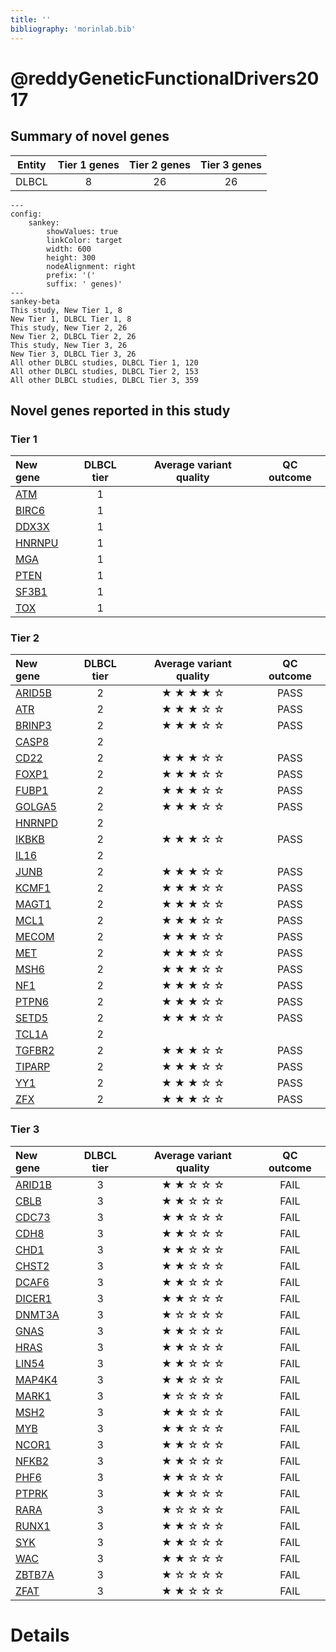 ```yaml
---
title: ''
bibliography: 'morinlab.bib'
---
```


# @reddyGeneticFunctionalDrivers2017
## Summary of novel genes

|Entity| Tier 1 genes| Tier 2 genes|Tier 3 genes|
|:-:|:-:|:-:|:-:|
|DLBCL|8|26|26|
```mermaid
---
config:
    sankey:
        showValues: true
        linkColor: target
        width: 600
        height: 300
        nodeAlignment: right
        prefix: '('
        suffix: ' genes)'
---
sankey-beta
This study, New Tier 1, 8
New Tier 1, DLBCL Tier 1, 8
This study, New Tier 2, 26
New Tier 2, DLBCL Tier 2, 26
This study, New Tier 3, 26
New Tier 3, DLBCL Tier 3, 26
All other DLBCL studies, DLBCL Tier 1, 120
All other DLBCL studies, DLBCL Tier 2, 153
All other DLBCL studies, DLBCL Tier 3, 359
```

## Novel genes reported in this study

### Tier 1
|New gene|DLBCL tier| Average variant quality | QC outcome |
|:-|:-:|:-:|:-:|
|[ATM](../ATM)|1 || |
|[BIRC6](../BIRC6)|1 || |
|[DDX3X](../DDX3X)|1 || |
|[HNRNPU](../HNRNPU)|1 || |
|[MGA](../MGA)|1 || |
|[PTEN](../PTEN)|1 || |
|[SF3B1](../SF3B1)|1 || |
|[TOX](../TOX)|1 || |

### Tier 2
|New gene|DLBCL tier| Average variant quality | QC outcome |
|:-|:-:|:-:|:-:|
|[ARID5B](../ARID5B)|2 |&starf; &starf; &starf; &starf; &star; |PASS |
|[ATR](../ATR)|2 |&starf; &starf; &starf; &star; &star; |PASS |
|[BRINP3](../BRINP3)|2 |&starf; &starf; &starf; &star; &star; |PASS |
|[CASP8](../CASP8)|2 || |
|[CD22](../CD22)|2 |&starf; &starf; &starf; &star; &star; |PASS |
|[FOXP1](../FOXP1)|2 |&starf; &starf; &starf; &star; &star; |PASS |
|[FUBP1](../FUBP1)|2 |&starf; &starf; &starf; &star; &star; |PASS |
|[GOLGA5](../GOLGA5)|2 |&starf; &starf; &starf; &star; &star; |PASS |
|[HNRNPD](../HNRNPD)|2 || |
|[IKBKB](../IKBKB)|2 |&starf; &starf; &starf; &star; &star; |PASS |
|[IL16](../IL16)|2 || |
|[JUNB](../JUNB)|2 |&starf; &starf; &starf; &star; &star; |PASS |
|[KCMF1](../KCMF1)|2 |&starf; &starf; &starf; &star; &star; |PASS |
|[MAGT1](../MAGT1)|2 |&starf; &starf; &starf; &star; &star; |PASS |
|[MCL1](../MCL1)|2 |&starf; &starf; &starf; &star; &star; |PASS |
|[MECOM](../MECOM)|2 |&starf; &starf; &starf; &star; &star; |PASS |
|[MET](../MET)|2 |&starf; &starf; &starf; &star; &star; |PASS |
|[MSH6](../MSH6)|2 |&starf; &starf; &starf; &star; &star; |PASS |
|[NF1](../NF1)|2 |&starf; &starf; &starf; &star; &star; |PASS |
|[PTPN6](../PTPN6)|2 |&starf; &starf; &starf; &star; &star; |PASS |
|[SETD5](../SETD5)|2 |&starf; &starf; &starf; &star; &star; |PASS |
|[TCL1A](../TCL1A)|2 || |
|[TGFBR2](../TGFBR2)|2 |&starf; &starf; &starf; &star; &star; |PASS |
|[TIPARP](../TIPARP)|2 |&starf; &starf; &starf; &star; &star; |PASS |
|[YY1](../YY1)|2 |&starf; &starf; &starf; &star; &star; |PASS |
|[ZFX](../ZFX)|2 |&starf; &starf; &starf; &star; &star; |PASS |

### Tier 3
|New gene|DLBCL tier| Average variant quality | QC outcome |
|:-|:-:|:-:|:-:|
|[ARID1B](../ARID1B)|3 |&starf; &starf; &star; &star; &star; |FAIL |
|[CBLB](../CBLB)|3 |&starf; &starf; &star; &star; &star; |FAIL |
|[CDC73](../CDC73)|3 |&starf; &starf; &star; &star; &star; |FAIL |
|[CDH8](../CDH8)|3 |&starf; &starf; &star; &star; &star; |FAIL |
|[CHD1](../CHD1)|3 |&starf; &starf; &star; &star; &star; |FAIL |
|[CHST2](../CHST2)|3 |&starf; &starf; &star; &star; &star; |FAIL |
|[DCAF6](../DCAF6)|3 |&starf; &starf; &star; &star; &star; |FAIL |
|[DICER1](../DICER1)|3 |&starf; &starf; &star; &star; &star; |FAIL |
|[DNMT3A](../DNMT3A)|3 |&starf; &star; &star; &star; &star; |FAIL |
|[GNAS](../GNAS)|3 |&starf; &starf; &star; &star; &star; |FAIL |
|[HRAS](../HRAS)|3 |&starf; &starf; &star; &star; &star; |FAIL |
|[LIN54](../LIN54)|3 |&starf; &starf; &star; &star; &star; |FAIL |
|[MAP4K4](../MAP4K4)|3 |&starf; &starf; &star; &star; &star; |FAIL |
|[MARK1](../MARK1)|3 |&starf; &star; &star; &star; &star; |FAIL |
|[MSH2](../MSH2)|3 |&starf; &starf; &star; &star; &star; |FAIL |
|[MYB](../MYB)|3 |&starf; &starf; &star; &star; &star; |FAIL |
|[NCOR1](../NCOR1)|3 |&starf; &starf; &star; &star; &star; |FAIL |
|[NFKB2](../NFKB2)|3 |&starf; &starf; &star; &star; &star; |FAIL |
|[PHF6](../PHF6)|3 |&starf; &starf; &star; &star; &star; |FAIL |
|[PTPRK](../PTPRK)|3 |&starf; &starf; &star; &star; &star; |FAIL |
|[RARA](../RARA)|3 |&starf; &star; &star; &star; &star; |FAIL |
|[RUNX1](../RUNX1)|3 |&starf; &starf; &star; &star; &star; |FAIL |
|[SYK](../SYK)|3 |&starf; &starf; &star; &star; &star; |FAIL |
|[WAC](../WAC)|3 |&starf; &starf; &star; &star; &star; |FAIL |
|[ZBTB7A](../ZBTB7A)|3 |&starf; &star; &star; &star; &star; |FAIL |
|[ZFAT](../ZFAT)|3 |&starf; &starf; &star; &star; &star; |FAIL |


# Details

